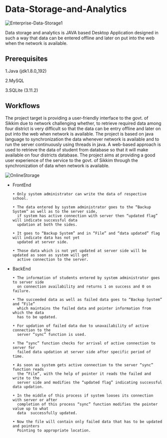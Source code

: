 # Data-Storage-and-Analytics


![Enterprise-Data-Storage1](https://user-images.githubusercontent.com/37260226/90009010-ea3b3d00-dcba-11ea-9087-bef46033eb7d.jpg)



Data storage and analytics is JAVA based Desktop Application designed in such a way that data can be entered offline and later on put into the  web when the network is available. 


## Prerequisites

1.Java (jdk1.8.0_192)

2.MySQL

3.SQLite (3.11.2)


## Workflows

The project target is providing a user-friendly interface to the govt. of Sikkim due to network challenging whether, to retrieve required data among four district is very difficult so that the data can be entry offline and later on put into the web when network is available. The project is based on java language to synchronization the data
whenever network is available and to run the server continuously using threads in java. A web-based approach is used to retrieve the data of student from database so that it will make available on four districts database. The project aims at providing a good user experience of the service to the govt. of Sikkim through the synchronization of data when network is available.



![OnlineStorage](https://user-images.githubusercontent.com/37260226/90020700-d220e900-dccd-11ea-9946-5955f06402ad.png)            



- FrontEnd

      • Only system administrator can write the data of respective school.
      
      • The data entered by system administrator goes to the “Backup System” as well as to the server side, 
        if system has active connection with server then “updated flag” will indicate successful data 
        updation at both the sides.
        
      • It goes to “Backup System” and in “File” and “data updated” flag will indicate data has not yet 
        updated at server side.
        
      • Those data which is not yet updated at server side will be updated as soon as system will get 
        active connection to the server.

- BackEnd

      • The information of students entered by system administrator goes to server side 
        on connection availability and returns 1 on success and 0 on failure.
        
      • The succeeded data as well as failed data goes to “Backup System” and “File” 
        which maintains the failed data and pointer information from which the data 
        has to be updated.
        
      • For updation of failed data due to unavailability of active connection to the 
        server “sync” function is used.
        
      • The “sync” function checks for arrival of active connection to server for 
        failed data updation at server side after specific period of time.
        
      • As soon as system gets active connection to the server “sync” function reads 
        the “File”, with the help of pointer it reads the failed and write to the 
        server side and modifies the “updated flag” indicating successful data updation.
        
      • In the middle of this process if system looses its connection with server or after 
        completion of this process “sync” function modifies the pointer value up to what 
        data  successfully updated.
        
      • Now the file will contain only failed data that has to be updated and pointers 
        Pointing to appropriate location.



